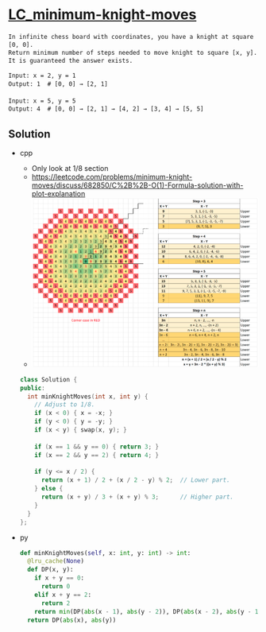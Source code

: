 # [LC_minimum-knight-moves](https://leetcode.com/problems/minimum-knight-moves)

```en
In infinite chess board with coordinates, you have a knight at square [0, 0].
Return minimum number of steps needed to move knight to square [x, y]. It is guaranteed the answer exists.
```

```txt
Input: x = 2, y = 1
Output: 1  # [0, 0] → [2, 1]

Input: x = 5, y = 5
Output: 4  # [0, 0] → [2, 1] → [4, 2] → [3, 4] → [5, 5]
```

## Solution

* cpp
  * Only look at 1/8 section
  * <https://leetcode.com/problems/minimum-knight-moves/discuss/682850/C%2B%2B-O(1)-Formula-solution-with-plot-explanation>
  * ![LC_1197.cpp](images/20210813_012432.png)

  ```cpp
  class Solution {
  public:
    int minKnightMoves(int x, int y) {
      // Adjust to 1/8.
      if (x < 0) { x = -x; }
      if (y < 0) { y = -y; }
      if (x < y) { swap(x, y); }

      if (x == 1 && y == 0) { return 3; }
      if (x == 2 && y == 2) { return 4; }

      if (y <= x / 2) {
        return (x + 1) / 2 + (x / 2 - y) % 2;  // Lower part.
      } else {
        return (x + y) / 3 + (x + y) % 3;      // Higher part.
      }
    }
  };
  ```

* py

  ```py
  def minKnightMoves(self, x: int, y: int) -> int:
    @lru_cache(None)
    def DP(x, y):
      if x + y == 0:
        return 0
      elif x + y == 2:
        return 2
      return min(DP(abs(x - 1), abs(y - 2)), DP(abs(x - 2), abs(y - 1))) + 1
    return DP(abs(x), abs(y))
  ```
